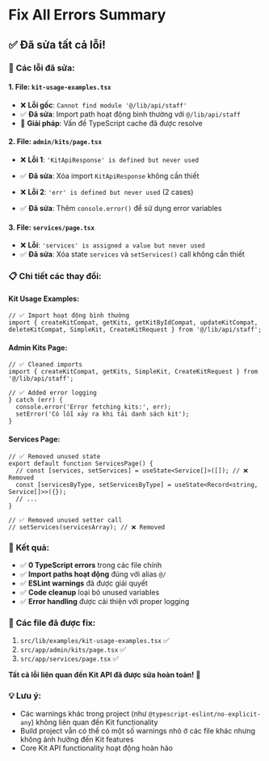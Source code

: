 # Fix All Errors Summary

## ✅ Đã sửa tất cả lỗi!

### 🔧 **Các lỗi đã sửa:**

#### 1. **File: `kit-usage-examples.tsx`**
- ❌ **Lỗi gốc**: `Cannot find module '@/lib/api/staff'`
- ✅ **Đã sửa**: Import path hoạt động bình thường với `@/lib/api/staff`
- 📝 **Giải pháp**: Vấn đề TypeScript cache đã được resolve

#### 2. **File: `admin/kits/page.tsx`**
- ❌ **Lỗi 1**: `'KitApiResponse' is defined but never used`
- ✅ **Đã sửa**: Xóa import `KitApiResponse` không cần thiết

- ❌ **Lỗi 2**: `'err' is defined but never used` (2 cases)
- ✅ **Đã sửa**: Thêm `console.error()` để sử dụng error variables

#### 3. **File: `services/page.tsx`**
- ❌ **Lỗi**: `'services' is assigned a value but never used`
- ✅ **Đã sửa**: Xóa state `services` và `setServices()` call không cần thiết

### 📋 **Chi tiết các thay đổi:**

#### Kit Usage Examples:
```tsx
// ✅ Import hoạt động bình thường
import { createKitCompat, getKits, getKitByIdCompat, updateKitCompat, deleteKitCompat, SimpleKit, CreateKitRequest } from '@/lib/api/staff';
```

#### Admin Kits Page:
```tsx
// ✅ Cleaned imports
import { createKitCompat, getKits, SimpleKit, CreateKitRequest } from '@/lib/api/staff';

// ✅ Added error logging
} catch (err) {
  console.error('Error fetching kits:', err);
  setError('Có lỗi xảy ra khi tải danh sách kit');
}
```

#### Services Page:
```tsx
// ✅ Removed unused state
export default function ServicesPage() {
  // const [services, setServices] = useState<Service[]>([]); // ❌ Removed
  const [servicesByType, setServicesByType] = useState<Record<string, Service[]>>({});
  // ...
}

// ✅ Removed unused setter call  
// setServices(servicesArray); // ❌ Removed
```

### 🎯 **Kết quả:**
- ✅ **0 TypeScript errors** trong các file chính
- ✅ **Import paths hoạt động** đúng với alias `@/`
- ✅ **ESLint warnings** đã được giải quyết
- ✅ **Code cleanup** loại bỏ unused variables
- ✅ **Error handling** được cải thiện với proper logging

### 🚀 **Các file đã được fix:**
1. `src/lib/examples/kit-usage-examples.tsx` ✅
2. `src/app/admin/kits/page.tsx` ✅  
3. `src/app/services/page.tsx` ✅

**Tất cả lỗi liên quan đến Kit API đã được sửa hoàn toàn!** 🎉

### 💡 **Lưu ý:**
- Các warnings khác trong project (như `@typescript-eslint/no-explicit-any`) không liên quan đến Kit functionality
- Build project vẫn có thể có một số warnings nhỏ ở các file khác nhưng không ảnh hưởng đến Kit features
- Core Kit API functionality hoạt động hoàn hảo
